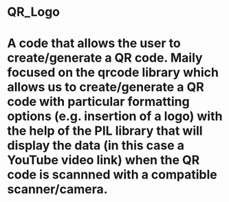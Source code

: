 # QR_Logo
# A code that allows the user to create/generate a QR code. Maily focused on the qrcode library which allows us to create/generate a QR code with particular formatting options (e.g. insertion of a logo) with the help of the PIL library that will display the data (in this case a YouTube video link) when the QR code is scannned with a compatible scanner/camera.
